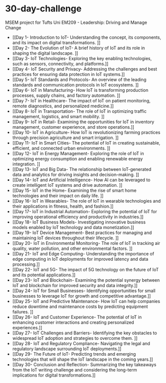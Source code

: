 # 30-day-challenge
MSEM project for Tufts Uni EM209 - Leadership: Driving and Manage Change 

- [[Day 1- Introduction to IoT- Understanding the concept, its components, and its impact on digital transformations. ]]
- [[Day 2- The Evolution of IoT- A brief history of IoT and its role in shaping the digital landscape. ]]
- [[Day 3- IoT Technologies- Exploring the key enabling technologies, such as sensors, connectivity, and platforms.]] 
- [[Day 4- IoT Security and Privacy- Addressing the challenges and best practices for ensuring data protection in IoT systems.]] 
- [[Day 5- IoT Standards and Protocols- An overview of the leading standards and communication protocols in IoT ecosystems. ]]
- [[Day 6- IoT in Manufacturing- How IoT is transforming production processes, supply chains, and factory automation. ]]
- [[Day 7- IoT in Healthcare- The impact of IoT on patient monitoring, remote diagnostics, and personalized medicine.]]
- [[Day 8- IoT in Transportation- The role of IoT in optimizing traffic management, logistics, and smart mobility. ]]
- [[Day 9- IoT in Retail- Examining the opportunities for IoT in inventory management, customer experience, and store operations.]] 
- [[Day 10- IoT in Agriculture- How IoT is revolutionizing farming practices through precision agriculture and smart irrigation. ]]
- [[Day 11- IoT in Smart Cities- The potential of IoT in creating sustainable, efficient, and connected urban environments. ]]
- [[Day 12- IoT in Energy Management- Exploring the role of IoT in optimizing energy consumption and enabling renewable energy integration. ]]
- [[Day 13- IoT and Big Data- The relationship between IoT-generated data and analytics for driving insights and decision-making. ]]
- [[Day 14- IoT and Artificial Intelligence- How AI can be leveraged to create intelligent IoT systems and drive automation. ]]
- [[Day 15- IoT in the Home- Examining the rise of smart home technologies and their impact on daily life. ]]
- [[Day 16- IoT in Wearables- The role of IoT in wearable technologies and their applications in fitness, health, and fashion.]] 
- [[Day 17- IoT in Industrial Automation- Exploring the potential of IoT for improving operational efficiency and productivity in industries.]] 
- [[Day 18- IoT Business Models- Investigating innovative business models enabled by IoT technology and data monetization.]] 
- [[Day 19- IoT Device Management- Best practices for managing and maintaining IoT devices throughout their lifecycle. ]]
- [[Day 20- IoT in Environmental Monitoring- The role of IoT in tracking air quality, water pollution, and other environmental factors. ]]
- [[Day 21- IoT and Edge Computing- Understanding the importance of edge computing in IoT deployments for improved latency and data processing.]] 
- [[Day 22- IoT and 5G- The impact of 5G technology on the future of IoT and its potential applications.]] 
- [[Day 23- IoT and Blockchain- Examining the potential synergy between IoT and blockchain for improved security and data integrity.]] 
- [[Day 24- IoT for Small Businesses- Identifying opportunities for small businesses to leverage IoT for growth and competitive advantage.]] 
- [[Day 25- IoT and Predictive Maintenance- How IoT can help companies reduce downtime and maintenance costs by predicting equipment failures. ]]
- [[Day 26- IoT and Customer Experience- The potential of IoT in enhancing customer interactions and creating personalized experiences.]] 
- [[Day 27- IoT Challenges and Barriers- Identifying the key obstacles to widespread IoT adoption and strategies to overcome them. ]]
- [[Day 28- IoT and Regulatory Compliance- Navigating the legal and regulatory landscape surrounding IoT deployments.]] 
- [[Day 29- The Future of IoT- Predicting trends and emerging technologies that will shape the IoT landscape in the coming years.]] 
- [[Day 30- Conclusion and Reflection- Summarizing the key takeaways from the IoT writing challenge and considering the long-term implications for digital transformations.]]
